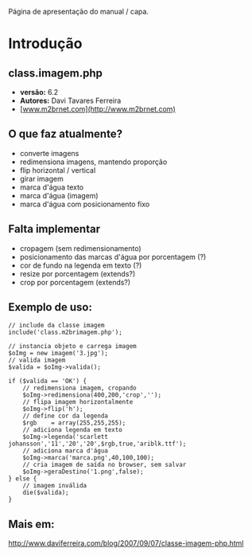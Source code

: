 Página de apresentação do manual / capa.

# Introdução #

## class.imagem.php ##

  * **versão:** 6.2
  * **Autores:**  Davi Tavares Ferreira
  * [www.m2brnet.com](http://www.m2brnet.com)

## O que faz atualmente? ##

  * converte imagens
  * redimensiona imagens, mantendo proporção
  * flip horizontal / vertical
  * girar imagem
  * marca d'água texto
  * marca d'água (imagem)
  * marca d'água com posicionamento fixo

## Falta implementar ##

  * cropagem (sem redimensionamento)
  * posicionamento das marcas d'água por porcentagem (?)
  * cor de fundo na legenda em texto (?)
  * resize por porcentagem (extends?)
  * crop por porcentagem (extends?)

## Exemplo de uso: ##
```
// include da classe imagem
include('class.m2brimagem.php');

// instancia objeto e carrega imagem
$oImg = new imagem('3.jpg');
// valida imagem
$valida = $oImg->valida();

if ($valida == 'OK') {
	// redimensiona imagem, cropando
	$oImg->redimensiona(400,200,'crop','');
	// flipa imagem horizontalmente
	$oImg->flip('h');
	// define cor da legenda
	$rgb	= array(255,255,255);
	// adiciona legenda em texto
	$oImg->legenda('scarlett johansson','11','20','20',$rgb,true,'ariblk.ttf');
	// adiciona marca d'água
	$oImg->marca('marca.png',40,100,100);
	// cria imagem de saída no browser, sem salvar
	$oImg->geraDestino('1.png',false);
} else {
	// imagem inválida
	die($valida);
}	
```

## Mais em: ##
http://www.daviferreira.com/blog/2007/09/07/classe-imagem-php.html